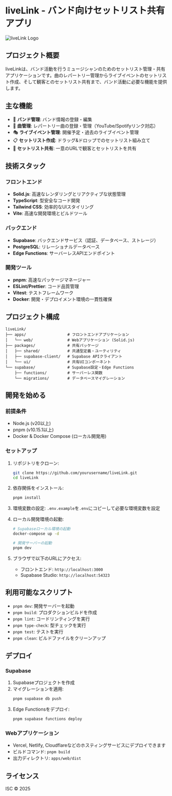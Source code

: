 # liveLink - バンド向けセットリスト共有アプリ

![liveLink Logo](https://via.placeholder.com/150x50?text=liveLink)

## プロジェクト概要

liveLinkは、バンド活動を行うミュージシャンのためのセットリスト管理・共有アプリケーションです。曲のレパートリー管理からライブイベントのセットリスト作成、そして観客とのセットリスト共有まで、バンド活動に必要な機能を提供します。

## 主な機能

- 👥 **バンド管理**: バンド情報の登録・編集
- 🎵 **曲管理**: レパートリー曲の登録・管理（YouTube/Spotifyリンク対応）
- 🎭 **ライブイベント管理**: 開催予定・過去のライブイベント管理
- 📋 **セットリスト作成**: ドラッグ&ドロップでのセットリスト組み立て
- 🔗 **セットリスト共有**: 一意のURLで観客とセットリストを共有

## 技術スタック

### フロントエンド

- **Solid.js**: 高速なレンダリングとリアクティブな状態管理
- **TypeScript**: 型安全なコード開発
- **Tailwind CSS**: 効率的なUIスタイリング
- **Vite**: 高速な開発環境とビルドツール

### バックエンド

- **Supabase**: バックエンドサービス（認証、データベース、ストレージ）
- **PostgreSQL**: リレーショナルデータベース
- **Edge Functions**: サーバーレスAPIエンドポイント

### 開発ツール

- **pnpm**: 高速なパッケージマネージャー
- **ESLint/Prettier**: コード品質管理
- **Vitest**: テストフレームワーク
- **Docker**: 開発・デプロイメント環境の一貫性確保

## プロジェクト構成

```
liveLink/
├── apps/                  # フロントエンドアプリケーション
│   └── web/               # Webアプリケーション (Solid.js)
├── packages/              # 共有パッケージ
│   ├── shared/            # 共通型定義・ユーティリティ
│   ├── supabase-client/   # Supabase APIクライアント
│   └── ui/                # 共有UIコンポーネント
└── supabase/              # Supabase設定・Edge Functions
    ├── functions/         # サーバーレス関数
    └── migrations/        # データベースマイグレーション
```

## 開発を始める

### 前提条件

- Node.js (v20以上)
- pnpm (v10.15.1以上)
- Docker & Docker Compose (ローカル開発用)

### セットアップ

1. リポジトリをクローン:

   ```bash
   git clone https://github.com/yourusername/liveLink.git
   cd liveLink
   ```

2. 依存関係をインストール:

   ```bash
   pnpm install
   ```

3. 環境変数の設定:
   `.env.example`を`.env`にコピーして必要な環境変数を設定

4. ローカル開発環境の起動:

   ```bash
   # Supabaseローカル環境の起動
   docker-compose up -d

   # 開発サーバーの起動
   pnpm dev
   ```

5. ブラウザで以下のURLにアクセス:
   - フロントエンド: `http://localhost:3000`
   - Supabase Studio: `http://localhost:54323`

## 利用可能なスクリプト

- `pnpm dev`: 開発サーバーを起動
- `pnpm build`: プロダクションビルドを作成
- `pnpm lint`: コードリンティングを実行
- `pnpm type-check`: 型チェックを実行
- `pnpm test`: テストを実行
- `pnpm clean`: ビルドファイルをクリーンアップ

## デプロイ

### Supabase

1. Supabaseプロジェクトを作成
2. マイグレーションを適用:
   ```bash
   pnpm supabase db push
   ```
3. Edge Functionsをデプロイ:
   ```bash
   pnpm supabase functions deploy
   ```

### Webアプリケーション

- Vercel, Netlify, Cloudflareなどのホスティングサービスにデプロイできます
- ビルドコマンド: `pnpm build`
- 出力ディレクトリ: `apps/web/dist`

## ライセンス

ISC © 2025
